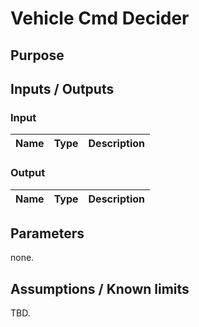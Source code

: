 # Vehicle Cmd Decider

## Purpose

## Inputs / Outputs

### Input

| Name | Type | Description |
| ---- | ---- | ----------- |

### Output

| Name | Type | Description |
| ---- | ---- | ----------- |

## Parameters

none.

## Assumptions / Known limits

TBD.

